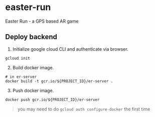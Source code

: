 # easter-run
Easter Run - a GPS based AR game


## Deploy backend

1. Initialize google cloud CLI and authenticate via browser.
```
gcloud init
```
2. Build docker image.
```
# in er-server
docker build -t gcr.io/${PROJECT_ID}/er-server .
```
3. Push docker image.
```
docker push gcr.io/${PROJECT_ID}/er-server
```

> you may need to do `gcloud auth configure-docker` the first time

